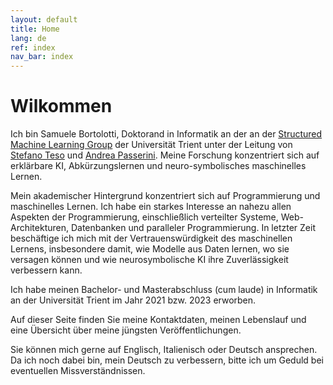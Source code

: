 ```yaml
---
layout: default
title: Home
lang: de
ref: index
nav_bar: index
---
```

# Wilkommen

Ich bin Samuele Bortolotti,  Doktorand in Informatik an der an der [Structured Machine Learning Group](https://sml.disi.unitn.it/) der Universität Trient unter der Leitung von [Stefano Teso](https://stefanoteso.github.io/) und [Andrea Passerini](https://disi.unitn.it/~passerini/index.html). Meine Forschung konzentriert sich auf erklärbare KI, Abkürzungslernen und neuro-symbolisches maschinelles Lernen.

Mein akademischer Hintergrund konzentriert sich auf Programmierung und maschinelles Lernen. Ich habe ein starkes Interesse an nahezu allen Aspekten der Programmierung, einschließlich verteilter Systeme, Web-Architekturen, Datenbanken und paralleler Programmierung. In letzter Zeit beschäftige ich mich mit der Vertrauenswürdigkeit des maschinellen Lernens, insbesondere damit, wie Modelle aus Daten lernen, wo sie versagen können und wie neurosymbolische KI ihre Zuverlässigkeit verbessern kann.

Ich habe meinen Bachelor- und Masterabschluss (cum laude) in Informatik an der Universität Trient im Jahr 2021 bzw. 2023 erworben.

Auf dieser Seite finden Sie meine Kontaktdaten, meinen Lebenslauf und eine Übersicht über meine jüngsten Veröffentlichungen.

Sie können mich gerne auf Englisch, Italienisch oder Deutsch ansprechen. Da ich noch dabei bin, mein Deutsch zu verbessern, bitte ich um Geduld bei eventuellen Missverständnissen.
